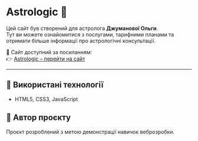 # Astrologic 🌌

Цей сайт був створений для астролога **Джуманової Ольги**.  
Тут ви можете ознайомитися з послугами, тарифними планами та отримати більше інформації про астрологічні консультації.

🔗 Сайт доступний за посиланням:  
👉 [Astrologic – перейти на сайт](https://julyapetrovskaya.github.io/astrologic/)

---

## 🚀 Використані технології
- HTML5, CSS3, JavaScript  

## 📌 Автор проєкту
Проєкт розроблений з метою демонстрації навичок веброзробки.
